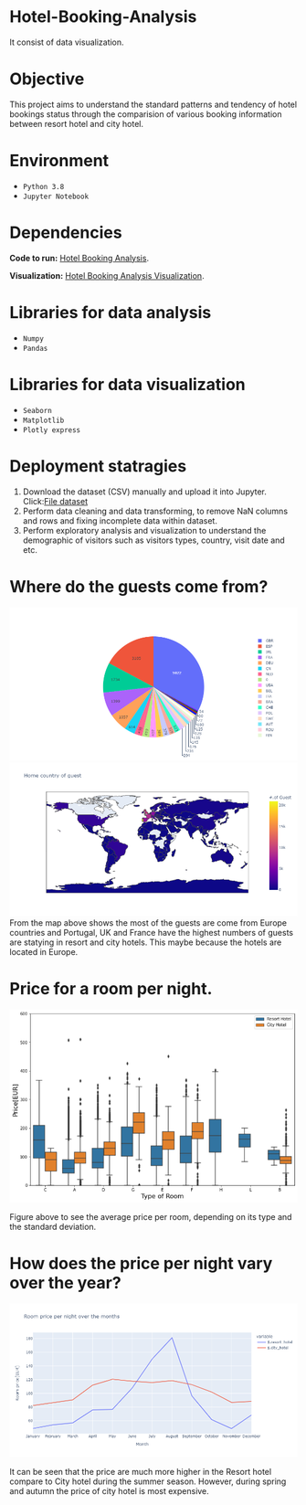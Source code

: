 # Hotel-Booking-Analysis
It consist of data visualization.

# Objective
This project aims to understand the standard patterns and tendency of hotel bookings status through the comparision of various booking information between resort hotel and city hotel.

# Environment
* ``Python 3.8``
* ``Jupyter Notebook``

# Dependencies
**Code to run:** [Hotel Booking Analysis](https://github.com/AnsonL11/Hotel-Booking-Analysis/blob/main/Hotel_Booking_Analysis.ipynb).

**Visualization:** [Hotel Booking Analysis Visualization](https://nbviewer.org/github/AnsonL11/Hotel-Booking-Analysis/blob/main/Hotel_Booking_Analysis.ipynb).

# Libraries for data analysis
* ``Numpy``
* ``Pandas``
# Libraries for data visualization
* ``Seaborn``
* ``Matplotlib``
* ``Plotly express``

# Deployment statragies
  1. Download the dataset (CSV) manually and upload it into Jupyter. Click:[File dataset](https://www.kaggle.com/datasets/jessemostipak/hotel-booking-demand)
  2. Perform data cleaning and data transforming, to remove NaN columns and rows and fixing incomplete data within dataset.
  3. Perform exploratory analysis and visualization to understand the demographic of visitors such as visitors types, country, visit date and etc.

# Where do the guests come from?
![pie](https://github.com/AnsonL11/Hotel-Booking-Analysis/blob/main/Graphs/Country%20guests.png)
![map](https://github.com/AnsonL11/Hotel-Booking-Analysis/blob/main/Graphs/Guest%20country%20map.png)
From the map above shows the most of the guests are come from Europe countries and Portugal, UK and France have the highest numbers of guests are statying in resort and city hotels. This maybe because the hotels are located in Europe.

# Price for a room per night.
![graph](https://github.com/AnsonL11/Hotel-Booking-Analysis/blob/main/Graphs/price%20per%20night.png)

Figure above to see the average price per room, depending on its type and the standard deviation.

# How does the price per night vary over the year?
![line](https://github.com/AnsonL11/Hotel-Booking-Analysis/blob/main/Graphs/Room%20price.png)

It can be seen that the price are much more higher in the Resort hotel compare to City hotel during the summer season. However, during spring and autumn the price of city hotel is most expensive.
